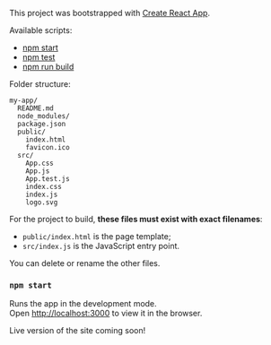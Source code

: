 This project was bootstrapped with [Create React App](https://github.com/facebookincubator/create-react-app).

Available scripts:
  - [npm start](#npm-start)
  - [npm test](#npm-test)
  - [npm run build](#npm-run-build)
  
  
Folder structure:

```
my-app/
  README.md
  node_modules/
  package.json
  public/
    index.html
    favicon.ico
  src/
    App.css
    App.js
    App.test.js
    index.css
    index.js
    logo.svg
```

For the project to build, **these files must exist with exact filenames**:

* `public/index.html` is the page template;
* `src/index.js` is the JavaScript entry point.

You can delete or rename the other files.

### `npm start`

Runs the app in the development mode.<br>
Open [http://localhost:3000](http://localhost:3000) to view it in the browser.

Live version of the site coming soon!

